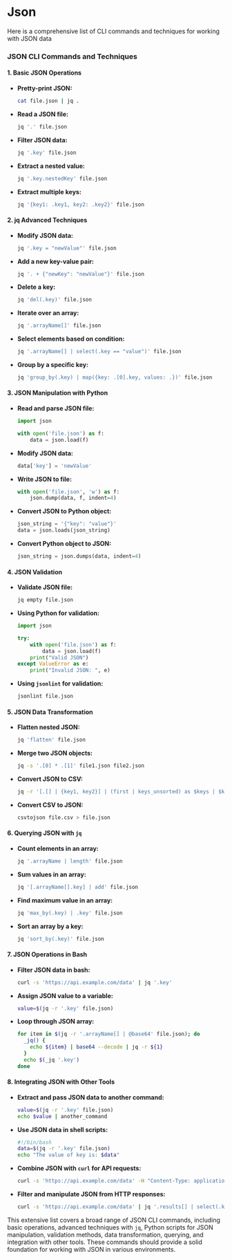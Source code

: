 # Json
Here is a comprehensive list of CLI commands and techniques for working with JSON data

### **JSON CLI Commands and Techniques**

#### **1. Basic JSON Operations**

- **Pretty-print JSON:**
  ```sh
  cat file.json | jq .
  ```

- **Read a JSON file:**
  ```sh
  jq '.' file.json
  ```

- **Filter JSON data:**
  ```sh
  jq '.key' file.json
  ```

- **Extract a nested value:**
  ```sh
  jq '.key.nestedKey' file.json
  ```

- **Extract multiple keys:**
  ```sh
  jq '{key1: .key1, key2: .key2}' file.json
  ```

#### **2. jq Advanced Techniques**

- **Modify JSON data:**
  ```sh
  jq '.key = "newValue"' file.json
  ```

- **Add a new key-value pair:**
  ```sh
  jq '. + {"newKey": "newValue"}' file.json
  ```

- **Delete a key:**
  ```sh
  jq 'del(.key)' file.json
  ```

- **Iterate over an array:**
  ```sh
  jq '.arrayName[]' file.json
  ```

- **Select elements based on condition:**
  ```sh
  jq '.arrayName[] | select(.key == "value")' file.json
  ```

- **Group by a specific key:**
  ```sh
  jq 'group_by(.key) | map({key: .[0].key, values: .})' file.json
  ```

#### **3. JSON Manipulation with Python**

- **Read and parse JSON file:**
  ```python
  import json

  with open('file.json') as f:
      data = json.load(f)
  ```

- **Modify JSON data:**
  ```python
  data['key'] = 'newValue'
  ```

- **Write JSON to file:**
  ```python
  with open('file.json', 'w') as f:
      json.dump(data, f, indent=4)
  ```

- **Convert JSON to Python object:**
  ```python
  json_string = '{"key": "value"}'
  data = json.loads(json_string)
  ```

- **Convert Python object to JSON:**
  ```python
  json_string = json.dumps(data, indent=4)
  ```

#### **4. JSON Validation**

- **Validate JSON file:**
  ```sh
  jq empty file.json
  ```

- **Using Python for validation:**
  ```python
  import json

  try:
      with open('file.json') as f:
          data = json.load(f)
      print("Valid JSON")
  except ValueError as e:
      print("Invalid JSON: ", e)
  ```

- **Using `jsonlint` for validation:**
  ```sh
  jsonlint file.json
  ```

#### **5. JSON Data Transformation**

- **Flatten nested JSON:**
  ```sh
  jq 'flatten' file.json
  ```

- **Merge two JSON objects:**
  ```sh
  jq -s '.[0] * .[1]' file1.json file2.json
  ```

- **Convert JSON to CSV:**
  ```sh
  jq -r '[.[] | {key1, key2}] | (first | keys_unsorted) as $keys | $keys, map([.[ $keys[] ]])[] | @csv' file.json
  ```

- **Convert CSV to JSON:**
  ```sh
  csvtojson file.csv > file.json
  ```

#### **6. Querying JSON with `jq`**

- **Count elements in an array:**
  ```sh
  jq '.arrayName | length' file.json
  ```

- **Sum values in an array:**
  ```sh
  jq '[.arrayName[].key] | add' file.json
  ```

- **Find maximum value in an array:**
  ```sh
  jq 'max_by(.key) | .key' file.json
  ```

- **Sort an array by a key:**
  ```sh
  jq 'sort_by(.key)' file.json
  ```

#### **7. JSON Operations in Bash**

- **Filter JSON data in bash:**
  ```sh
  curl -s 'https://api.example.com/data' | jq '.key'
  ```

- **Assign JSON value to a variable:**
  ```sh
  value=$(jq -r '.key' file.json)
  ```

- **Loop through JSON array:**
  ```sh
  for item in $(jq -r '.arrayName[] | @base64' file.json); do
    _jq() {
      echo ${item} | base64 --decode | jq -r ${1}
    }
    echo $(_jq '.key')
  done
  ```

#### **8. Integrating JSON with Other Tools**

- **Extract and pass JSON data to another command:**
  ```sh
  value=$(jq -r '.key' file.json)
  echo $value | another_command
  ```

- **Use JSON data in shell scripts:**
  ```sh
  #!/bin/bash
  data=$(jq -r '.key' file.json)
  echo "The value of key is: $data"
  ```

- **Combine JSON with `curl` for API requests:**
  ```sh
  curl -s 'https://api.example.com/data' -H "Content-Type: application/json" -d '{"key": "value"}' | jq '.'
  ```

- **Filter and manipulate JSON from HTTP responses:**
  ```sh
  curl -s 'https://api.example.com/data' | jq '.results[] | select(.key == "value")'
  ```

This extensive list covers a broad range of JSON CLI commands, including basic operations, advanced techniques with `jq`, Python scripts for JSON manipulation, validation methods, data transformation, querying, and integration with other tools. These commands should provide a solid foundation for working with JSON in various environments.
